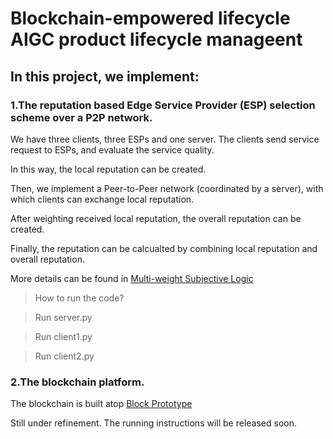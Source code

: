 # Blockchain-empowered lifecycle AIGC product lifecycle manageent

## In this project, we implement:

### 1.The reputation based Edge Service Provider (ESP) selection scheme over a P2P network.

We have three clients, three ESPs and one server. The clients send service request to ESPs, and evaluate the service quality.

In this way, the local reputation can be created.

Then, we implement a Peer-to-Peer network (coordinated by a server), with which clients can exchange local reputation.

After weighting received local reputation, the overall reputation can be created.

Finally, the reputation can be calcualted by combining local reputation and overall reputation.

More details can be found in [Multi-weight Subjective Logic](https://arxiv.org/pdf/1809.08387.pdf)


> How to run the code?

> Run server.py

> Run client1.py

> Run client2.py

### 2.The blockchain platform.

The blockchain is built atop [Block Prototype](https://github.com/Lancelot1998/Space-structured_Blockchain)

Still under refinement. The running instructions will be released soon.
